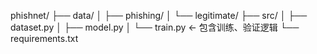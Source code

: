 phishnet/
├── data/
│   ├── phishing/
│   └── legitimate/
├── src/
│   ├── dataset.py
│   ├── model.py
│   └── train.py      ← 包含训练、验证逻辑
└── requirements.txt
